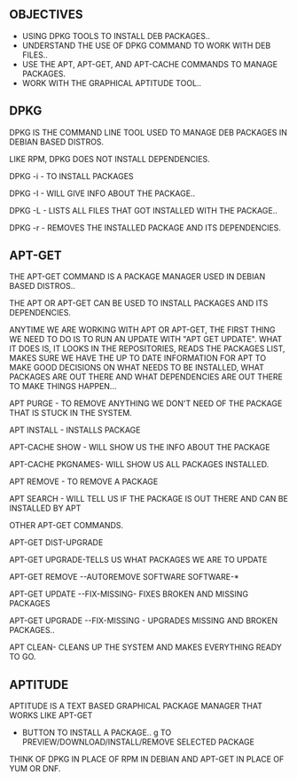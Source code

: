 OBJECTIVES
--
- USING DPKG TOOLS TO INSTALL DEB PACKAGES..
- UNDERSTAND THE USE OF DPKG COMMAND TO WORK WITH DEB FILES..
- USE THE APT, APT-GET, AND APT-CACHE COMMANDS TO MANAGE PACKAGES.
- WORK WITH THE GRAPHICAL APTITUDE TOOL..

DPKG
--
DPKG IS THE COMMAND LINE TOOL USED TO MANAGE DEB PACKAGES IN DEBIAN BASED DISTROS.

LIKE RPM, DPKG DOES NOT INSTALL DEPENDENCIES.

DPKG -i <PACKAGE NAME>- TO INSTALL PACKAGES

DPKG -I <PACKAGE NAME>- WILL GIVE INFO ABOUT THE PACKAGE..

DPKG -L <PACKAGE NAME>- LISTS ALL FILES THAT GOT INSTALLED WITH THE PACKAGE..

DPKG -r <PACKAGE NAME> - REMOVES THE INSTALLED PACKAGE AND ITS DEPENDENCIES.

APT-GET
--
THE APT-GET COMMAND IS A PACKAGE MANAGER USED IN DEBIAN BASED DISTROS..

THE APT OR APT-GET CAN BE USED TO INSTALL PACKAGES AND ITS DEPENDENCIES.

ANYTIME WE ARE WORKING WITH APT OR APT-GET, THE FIRST THING WE NEED TO DO IS TO RUN AN UPDATE WITH "APT GET UPDATE". WHAT IT DOES IS, IT LOOKS IN THE REPOSITORIES, READS THE PACKAGES LIST, MAKES SURE WE HAVE THE UP TO DATE INFORMATION FOR APT  TO MAKE GOOD DECISIONS ON WHAT NEEDS TO BE INSTALLED, WHAT PACKAGES ARE OUT THERE AND WHAT DEPENDENCIES ARE OUT THERE TO MAKE THINGS HAPPEN...

APT PURGE <PACKAGE NAME>- TO REMOVE ANYTHING WE DON'T NEED OF THE PACKAGE THAT IS STUCK IN THE SYSTEM.

APT INSTALL <PACKAGE NAME>- INSTALLS PACKAGE

APT-CACHE SHOW <PACKAGE NAME>- WILL SHOW US THE INFO ABOUT THE PACKAGE

APT-CACHE PKGNAMES- WILL SHOW US ALL PACKAGES INSTALLED.

APT REMOVE <PACKAGE NAME>- TO REMOVE A PACKAGE

APT SEARCH <PACKAGE NAME> - WILL TELL US IF THE PACKAGE IS OUT THERE AND CAN BE INSTALLED BY APT

OTHER APT-GET COMMANDS.

APT-GET DIST-UPGRADE

APT-GET UPGRADE-TELLS US WHAT PACKAGES WE ARE TO UPDATE

APT-GET REMOVE --AUTOREMOVE SOFTWARE SOFTWARE-*

APT-GET UPDATE --FIX-MISSING- FIXES BROKEN AND MISSING PACKAGES

APT-GET UPGRADE --FIX-MISSING - UPGRADES MISSING AND BROKEN PACKAGES..

APT CLEAN- CLEANS UP THE SYSTEM AND MAKES EVERYTHING READY TO GO.
 

APTITUDE
--
APTITUDE IS A TEXT BASED GRAPHICAL PACKAGE MANAGER THAT WORKS LIKE APT-GET

+ BUTTON TO INSTALL A PACKAGE..
g TO PREVIEW/DOWNLOAD/INSTALL/REMOVE SELECTED PACKAGE 

THINK OF DPKG IN PLACE OF RPM IN DEBIAN AND APT-GET IN PLACE OF YUM OR DNF.

